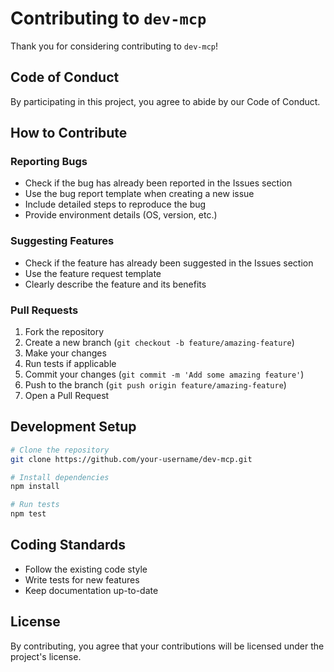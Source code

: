 # Contributing to `dev-mcp`

Thank you for considering contributing to `dev-mcp`!

## Code of Conduct

By participating in this project, you agree to abide by our Code of Conduct.

## How to Contribute

### Reporting Bugs

- Check if the bug has already been reported in the Issues section
- Use the bug report template when creating a new issue
- Include detailed steps to reproduce the bug
- Provide environment details (OS, version, etc.)

### Suggesting Features

- Check if the feature has already been suggested in the Issues section
- Use the feature request template
- Clearly describe the feature and its benefits

### Pull Requests

1. Fork the repository
2. Create a new branch (`git checkout -b feature/amazing-feature`)
3. Make your changes
4. Run tests if applicable
5. Commit your changes (`git commit -m 'Add some amazing feature'`)
6. Push to the branch (`git push origin feature/amazing-feature`)
7. Open a Pull Request

## Development Setup

```bash
# Clone the repository
git clone https://github.com/your-username/dev-mcp.git

# Install dependencies
npm install

# Run tests
npm test
```

## Coding Standards

- Follow the existing code style
- Write tests for new features
- Keep documentation up-to-date

## License

By contributing, you agree that your contributions will be licensed under the project's license.